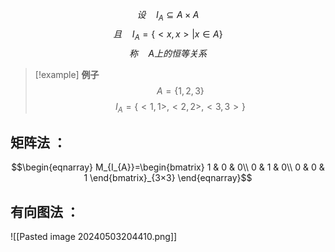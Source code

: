 $$设 \quad I_{A} \subseteq A × A$$
$$且 \quad I_{A}=\{<x,x>|x \in A \}$$
$$称 \quad A 上的恒等关系$$

> [!example] **例子**
> $$A=\{1,2,3\}$$
> $$I_{A}=\{<1,1>,<2,2>,<3,3>\}$$

## 矩阵法 ：

$$\begin{eqnarray}
M_{I_{A}}=\begin{bmatrix}
 1 & 0 & 0\\
 0 & 1 & 0\\
 0 & 0 & 1
\end{bmatrix}_{3×3}
\end{eqnarray}$$


## 有向图法 ：

![[Pasted image 20240503204410.png]]